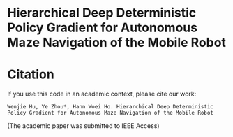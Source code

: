 # Hierarchical Deep Deterministic Policy Gradient for Autonomous Maze Navigation of the Mobile Robot

# Citation
If you use this code in an academic context, please cite our work:
````
Wenjie Hu, Ye Zhou*, Hann Woei Ho. Hierarchical Deep Deterministic Policy Gradient for Autonomous Maze Navigation of the Mobile Robot 
````
(The academic paper was submitted to IEEE Access)
